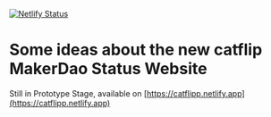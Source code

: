 [![Netlify Status](https://api.netlify.com/api/v1/badges/93407c20-4e6a-4208-8160-1cbd1ec95ee0/deploy-status)](https://app.netlify.com/sites/catflipp/deploys)

# Some ideas about the new catflip MakerDao Status Website

Still in Prototype Stage, available on [https://catflipp.netlify.app](https://catflipp.netlify.app)
